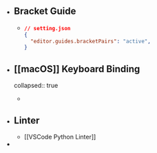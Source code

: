 - ## Bracket Guide
	- ```json
	  // setting.json
	  {
	    "editor.guides.bracketPairs": "active",  
	  }
	  ```
- ## [[macOS]] Keyboard Binding
  collapsed:: true
	- ```json
	  ```
- ## Linter
	- [[VSCode Python Linter]]
-
